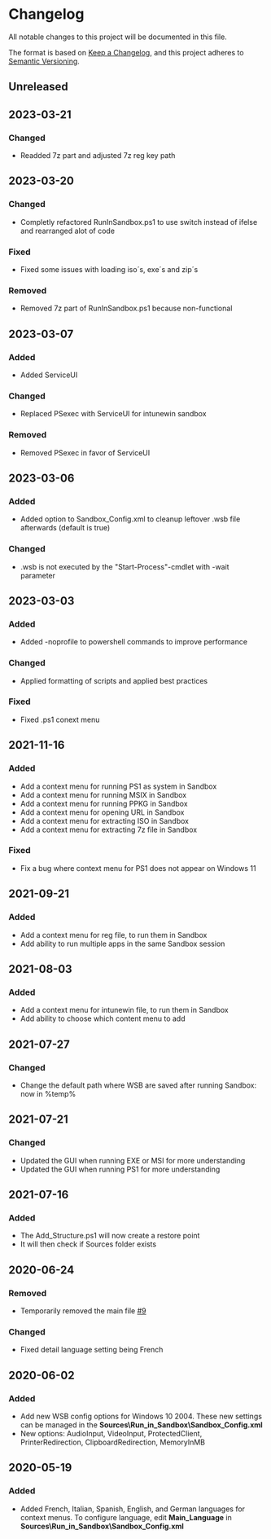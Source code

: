 # Changelog
All notable changes to this project will be documented in this file.

The format is based on [Keep a Changelog](https://keepachangelog.com/en/1.0.0/),
and this project adheres to [Semantic Versioning](https://semver.org/spec/v2.0.0.html).


## Unreleased


## 2023-03-21
### Changed
- Readded 7z part and adjusted 7z reg key path


## 2023-03-20
### Changed
- Completly refactored RunInSandbox.ps1 to use switch instead of ifelse and rearranged alot of code
### Fixed
- Fixed some issues with loading iso´s, exe´s and zip´s
### Removed
- Removed 7z part of RunInSandbox.ps1 because non-functional


## 2023-03-07
### Added
- Added ServiceUI
### Changed
- Replaced PSexec with ServiceUI for intunewin sandbox
### Removed
- Removed PSexec in favor of ServiceUI


## 2023-03-06
### Added
- Added option to Sandbox_Config.xml to cleanup leftover .wsb file afterwards (default is true)
### Changed
- .wsb is not executed by the "Start-Process"-cmdlet with -wait parameter


## 2023-03-03
### Added
- Added -noprofile to powershell commands to improve performance
### Changed
- Applied formatting of scripts and applied best practices
### Fixed
- Fixed .ps1 conext menu


## 2021-11-16
### Added
- Add a context menu for running PS1 as system in Sandbox
- Add a context menu for running MSIX in Sandbox
- Add a context menu for running PPKG in Sandbox
- Add a context menu for opening URL in Sandbox
- Add a context menu for extracting ISO in Sandbox
- Add a context menu for extracting 7z file in Sandbox
### Fixed
- Fix a bug where context menu for PS1 does not appear on Windows 11 


## 2021-09-21
### Added
- Add a context menu for reg file, to run them in Sandbox
- Add ability to run multiple apps in the same Sandbox session


## 2021-08-03
### Added
- Add a context menu for intunewin file, to run them in Sandbox
- Add ability to choose which content menu to add


## 2021-07-27
### Changed
- Change the default path where WSB are saved after running Sandbox: now in %temp%


## 2021-07-21
### Changed
- Updated the GUI when running EXE or MSI for more understanding
- Updated the GUI when running PS1 for more understanding


## 2021-07-16
### Added
- The Add_Structure.ps1 will now create a restore point
- It will then check if Sources folder exists


## 2020-06-24
### Removed
- Temporarily removed the main file [#9](https://github.com/damienvanrobaeys/Run-in-Sandbox/issues/9)
### Changed
- Fixed detail language setting being French


## 2020-06-02 
### Added
 - Add new WSB config options for Windows 10 2004. These new settings can be managed in the **Sources\Run_in_Sandbox\Sandbox_Config.xml**
 - New options: AudioInput, VideoInput, ProtectedClient, PrinterRedirection, ClipboardRedirection, MemoryInMB


## 2020-05-19
### Added
- Added French, Italian, Spanish, English, and German languages for context menus. To configure language, edit **Main_Language** in **Sources\Run_in_Sandbox\Sandbox_Config.xml**
